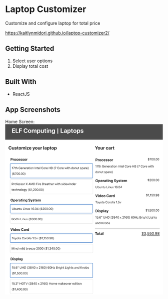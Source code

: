 
# Laptop Customizer

Customize and configure laptop for total price

https://kaitlynmidori.github.io/laptop-customizer2/

## Getting Started

1. Select user options
2. Display total cost

## Built With

* ReactJS

## App Screenshots
Home Screen:
![](screenshots/home.png)
